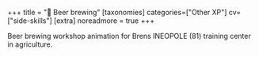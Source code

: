 +++
title = "🍺 Beer brewing"
[taxonomies]
categories=["Other XP"]
cv=["side-skills"]
[extra]
noreadmore = true
+++

Beer brewing workshop animation for Brens INEOPOLE (81) training center in agriculture.

<!-- more -->